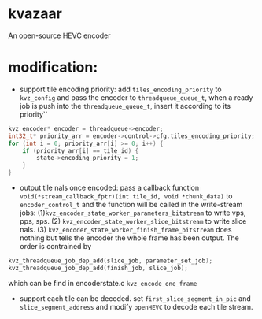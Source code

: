 # kvazaar
An open-source HEVC encoder

# modification:
  - support tile encoding priority: add `tiles_encoding_priority` to `kvz_config` and pass the encoder to `threadqueue_queue_t`, when a ready job is push into the `threadqueue_queue_t`, insert it according to its priority``
  ```c
  kvz_encoder* encoder = threadqueue->encoder;
  int32_t* priority_arr = encoder->control->cfg.tiles_encoding_priority;
  for (int i = 0; priority_arr[i] >= 0; i++) {
	  if (priority_arr[i] == tile_id) {
		  state->encoding_priority = 1;
	  }
  }
  ```
  
  - output tile nals once encoded: pass a callback function ` void(*stream_callback_fptr)(int tile_id, void *chunk_data)` to `encoder_control_t` and the function will be called in the write-stream jobs: 
  (1)`kvz_encoder_state_worker_parameters_bitstream` to write vps, pps, sps. 
  (2) `kvz_encoder_state_worker_slice_bitstream` to write slice nals.
  (3) `kvz_encoder_state_worker_finish_frame_bitstream` does nothing but tells the encoder the whole frame has been output. The order is contrained by 
  ```c
  kvz_threadqueue_job_dep_add(slice_job, parameter_set_job);
  kvz_threadqueue_job_dep_add(finish_job, slice_job);
  ```
  which can be find in encoderstate.c `kvz_encode_one_frame`
  
  - support each tile can be decoded. set `first_slice_segment_in_pic` and `slice_segment_address` and modify `openHEVC` to decode each tile stream.
  
